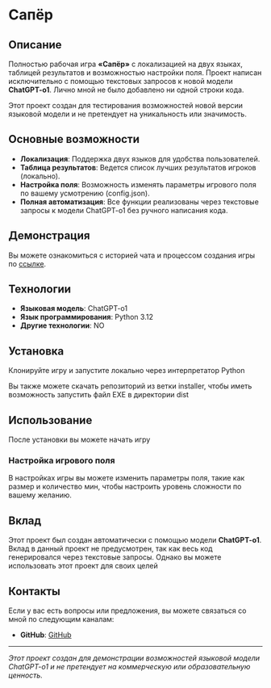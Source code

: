 # Сапёр

## Описание

Полностью рабочая игра **«Сапёр»** с локализацией на двух языках, таблицей результатов и возможностью настройки поля. Проект написан исключительно с помощью текстовых запросов к новой модели **ChatGPT-o1**. Лично мной не было добавлено ни одной строки кода.

Этот проект создан для тестирования возможностей новой версии языковой модели и не претендует на уникальность или значимость.

## Основные возможности

- **Локализация**: Поддержка двух языков для удобства пользователей.
- **Таблица результатов**: Ведется список лучших результатов игроков (локально).
- **Настройка поля**: Возможность изменять параметры игрового поля по вашему усмотрению (config.json).
- **Полная автоматизация**: Все функции реализованы через текстовые запросы к модели ChatGPT-o1 без ручного написания кода.

## Демонстрация

Вы можете ознакомиться с историей чата и процессом создания игры по [ссылке](https://chatgpt.com/share/66f2ba3b-4260-8011-977f-8906b293c57a).

## Технологии

- **Языковая модель**: ChatGPT-o1
- **Язык программирования**: Python 3.12
- **Другие технологии**: NO

## Установка

Клонируйте игру и запустите локально через интерпретатор Python

Вы также можете скачать репозиторий из ветки installer, чтобы иметь возможность запустить файл EXE в директории dist

## Использование

После установки вы можете начать игру

### Настройка игрового поля

В настройках игры вы можете изменить параметры поля, такие как размер и количество мин, чтобы настроить уровень сложности по вашему желанию.

## Вклад

Этот проект был создан автоматически с помощью модели **ChatGPT-o1**. Вклад в данный проект не предусмотрен, так как весь код генерировался через текстовые запросы. Однако вы можете использовать этот проект для своих целей

## Контакты

Если у вас есть вопросы или предложения, вы можете связаться со мной по следующим каналам:

- **GitHub**: [GitHub](https://github.com/Kj9516)

---

*Этот проект создан для демонстрации возможностей языковой модели ChatGPT-o1 и не претендует на коммерческую или образовательную ценность.*
